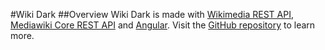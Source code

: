#Wiki Dark
##Overview
Wiki Dark is made with <a href='https://www.mediawiki.org/wiki/RESTBase'>Wikimedia REST API</a>, 
<a href='https://www.mediawiki.org/wiki/API:REST_API'>Mediawiki Core REST API</a> and 
<a href='/wiki/Angular_%28web_framework%29'>Angular</a>. Visit the <a href='https://github.com/halait/wiki-dark'>
GitHub repository</a> to learn more.
<!--
# WikiDark

This project was generated with [Angular CLI](https://github.com/angular/angular-cli) version 12.2.1.

## Development server

Run `ng serve` for a dev server. Navigate to `http://localhost:4200/`. The app will automatically reload if you change any of the source files.

## Code scaffolding

Run `ng generate component component-name` to generate a new component. You can also use `ng generate directive|pipe|service|class|guard|interface|enum|module`.

## Build

Run `ng build` to build the project. The build artifacts will be stored in the `dist/` directory.

## Running unit tests

Run `ng test` to execute the unit tests via [Karma](https://karma-runner.github.io).

## Running end-to-end tests

Run `ng e2e` to execute the end-to-end tests via a platform of your choice. To use this command, you need to first add a package that implements end-to-end testing capabilities.

## Further help

To get more help on the Angular CLI use `ng help` or go check out the [Angular CLI Overview and Command Reference](https://angular.io/cli) page.
-->
